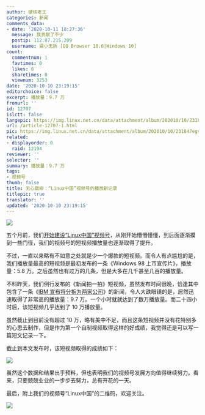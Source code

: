 ```yaml
---
author: 硬核老王
categories: 新闻
comments_data:
- date: '2020-10-11 18:27:36'
  message: 我贡献了不少
  postip: 112.87.215.209
  username: 粱小无拆 [QQ Browser 10.6|Windows 10]
count:
  commentnum: 1
  favtimes: 0
  likes: 0
  sharetimes: 0
  viewnum: 3253
date: '2020-10-10 23:19:15'
editorchoice: false
excerpt: 播放量：9.7 万
fromurl: ''
id: 12707
islctt: false
largepic: https://img.linux.net.cn/data/attachment/album/202010/10/231847egv2dpx65tggt8al.jpg
url: /article-12707-1.html
pic: https://img.linux.net.cn/data/attachment/album/202010/10/231847egv2dpx65tggt8al.jpg.thumb.jpg
related:
- displayorder: 0
  raid: 12194
reviewer: ''
selector: ''
summary: 播放量：9.7 万
tags:
- 视频号
thumb: false
title: 无心栽柳：“Linux中国”视频号的播放新记录
titlepic: true
translator: ''
updated: '2020-10-10 23:19:15'
---
```


![](/data/attachment/album/202010/10/231847egv2dpx65tggt8al.jpg)


五个月前，我们[开始建设“Linux中国”视频号](/article-12194-1.html)，从刚开始懵懵懂懂，到后面逐渐摸到一些门径，我们的视频号的短视频播放量也逐渐取得了提升。


不过，一直以来略有不如意之处就是少一个爆款的短视频。而令人有点尴尬的是，我们播放量最高的短视频是最初发布的一条《Windows 98 上市宣传片》，播放量：5.8 万。之后虽然也有过万的几条，但是大多在几千甚至几百的播放量。


不料昨天，我们例行发布的《新闻拍一拍》短视频，虽然发布时间很晚，恰逢其中包含了一条《[IBM 宣布将分拆为两家公司](/article-12701-1.html)》的新闻，令人大跌眼镜的是，居然迅速取得了非常高的播放量：9.7 万。一个小时就就达到了数万播放量。而二十四小时后，该短视频几乎达到了 10 万播放量。


虽然截止到目前没有超过 10 万，略有美中不足，而且这条短视频并没有花特别多的心思去制作，但是作为第一个自制视频取得这样的好成绩，我觉得还是可以写一篇短文记录一下。


截止到本文发布时，该短视频取得的成绩如下：


![](/data/attachment/album/202010/10/231450vhcccxxwm0vcjxzx.jpeg)


虽然这个数据和结果出乎预料，但也表明我们的视频号发展方向值得继续努力。看来，只要兢兢业业的一步步去努力，总有开花的一天。


最后，附上我们的视频号“Linux中国”的二维码，欢迎关注。


![](/data/attachment/album/202010/10/230827euhgvcpkxjflxlzd.jpeg)